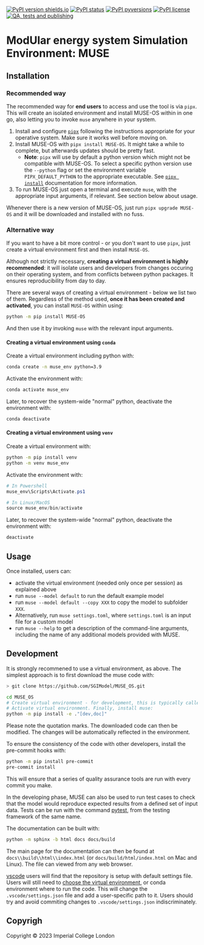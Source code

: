 [![PyPI version shields.io](https://img.shields.io/pypi/v/MUSE-OS.svg)](https://pypi.python.org/pypi/MUSE-OS/)
[![PyPI status](https://img.shields.io/pypi/status/MUSE-OS.svg)](https://pypi.python.org/pypi/MUSE-OS/)
[![PyPI pyversions](https://img.shields.io/pypi/pyversions/MUSE-OS.svg)](https://pypi.python.org/pypi/MUSE-OS/)
[![PyPI license](https://img.shields.io/pypi/l/MUSE-OS.svg)](https://pypi.python.org/pypi/MUSE-OS/)
[![QA, tests and publishing](https://github.com/SGIModel/MUSE_OS/actions/workflows/ci.yml/badge.svg)](https://github.com/SGIModel/MUSE_OS/actions/workflows/ci.yml)

# ModUlar energy system Simulation Environment: MUSE

## Installation

### Recommended way

The recommended way for **end users** to access and use the tool is via `pipx`.
This will create an isolated environment and install MUSE-OS within in one go,
also letting you to invoke `muse` anywhere in your system.

1. Install and configure [`pipx`](https://pypa.github.io/pipx/) following the
   instructions appropriate for your operative system. Make sure it works well before
   moving on.
2. Install MUSE-OS with `pipx install MUSE-OS`. It might take a
   while to complete, but afterwards updates should be pretty fast.
   - **Note**: `pipx` will use by default a python version which might not be compatible 
   with MUSE-OS. To select a specific python version use the `--python` flag or set the
   environment variable `PIPX_DEFAULT_PYTHON` to the appropriate executable. 
   See [`pipx install`](https://pypa.github.io/pipx/docs/) documentation for more information.
3. To run MUSE-OS just open a terminal and execute `muse`, with the appropriate input
   arguments, if relevant. See section below about usage.

Whenever there is a new version of MUSE-OS, just run `pipx upgrade MUSE-OS` and
it will be downloaded and installed with no fuss.

### Alternative way

If you want to have a bit more control - or you don't want to use `pipx`,
just create a virtual environment first and then install `MUSE-OS`.

Although not strictly necessary, **creating a virtual environment is highly recommended**:
it will isolate users and developers from changes occuring on their operating system,
and from conflicts between python packages. It ensures reproducibility from day to day.

There are several ways of creating a virtual environment - below we list two of them.
Regardless of the method used, **once it has been created and activated**, you can install
`MUSE-OS` within using:

```bash
python -m pip install MUSE-OS
```

And then use it by invoking `muse` with the relevant input arguments.

#### Creating a virtual environment using `conda`

Create a virtual environment including python with:

```bash
conda create -n muse_env python=3.9
```

Activate the environment with:

```bash
conda activate muse_env
```

Later, to recover the system-wide "normal" python, deactivate the environment with:

```bash
conda deactivate
```

#### Creating a virtual environment using `venv`

Create a virtual environment with:

```bash
python -m pip install venv
python -m venv muse_env
```

Activate the environment with:

```powershell
# In Powershell
muse_env\Scripts\Activate.ps1

# In Linux/MacOS
source muse_env/bin/activate
```

Later, to recover the system-wide "normal" python, deactivate the environment with:

```bash
deactivate
```

## Usage

Once installed, users can:

- activate the virtual environment (needed only once per session) as explained
  above
- run `muse --model default` to run the default example model
- run `muse --model default --copy XXX` to copy the model to subfolder `XXX`.
- Alternatively, run `muse settings.toml`, where `settings.toml` is an input
  file for a custom model
- run `muse --help` to get a description of the command-line arguments,
    including the name of any additional models provided with MUSE.

## Development

It is strongly recommened to use a virtual environment, as above. The simplest approach is to
first download the muse code with:

```bash
> git clone https://github.com/SGIModel/MUSE_OS.git
```

```bash
cd MUSE_OS
# Create virtual environment - for development, this is typically called ".venv"
# Activate virtual environment. Finally, install muse:
python -m pip install -e ."[dev,doc]"
```

Please note the quotation marks. The downloaded code can then be modified. The changes will be
automatically reflected in the environment.

To ensure the consistency of the code with other developers, install the pre-commit hooks with:

```bash
python -m pip install pre-commit
pre-commit install
```

This will ensure that a series of quality assurance tools are run with every commit you make.

In the developing phase, MUSE can also be used to run test cases to check that the model would reproduce expected results from a defined set of input data. Tests can be run with the command [pytest](https://docs.pytest.org/en/latest/), from the testing framework of the same name.

The documentation can be built with:

```bash
python -m sphinx -b html docs docs/build 
```

The main page for the documentation can then be found at
`docs\\build\\html\\index.html` (or `docs/build/html/index.html` on Mac and Linux).
The file can viewed from any web browser.

[vscode](https://code.visualstudio.com/) users will find that the repository is setup
with default settings file.  Users will still need to [choose the virtual
environment](https://code.visualstudio.com/docs/python/environments#_select-and-activate-an-environment),
or conda environment where to run the code. This will change the `.vscode/settings.json`
file and add a user-specific path to it. Users should try and avoid commiting changes to
`.vscode/settings.json` indiscriminately.

## Copyrigh

Copyright © 2023 Imperial College London
